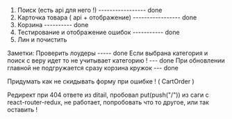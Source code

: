 1.  Поиск (есть api для него !) ----------------- done
2.  Карточка товара ( api + отображение) ----------------- done
3.  Корзина ---------- done
4.  Тестирование и отображение ошибок ----------- done
5.  Лин и почистить

Заметки:
Проверить лоудеры ----- done
Если выбрана категория и поиск с веру идет то не учитывает категорию ! --- done
При обновлении главной не подгружается сразу корзина кружок --- done

Придумать как не скидывать форму при ошибке ! ( CartOrder )

Редирект при 404 ответе из ditail, пробовал put(push("/")) из саги с react-router-redux, не работает, попробовать что то другое, или так оставить !
